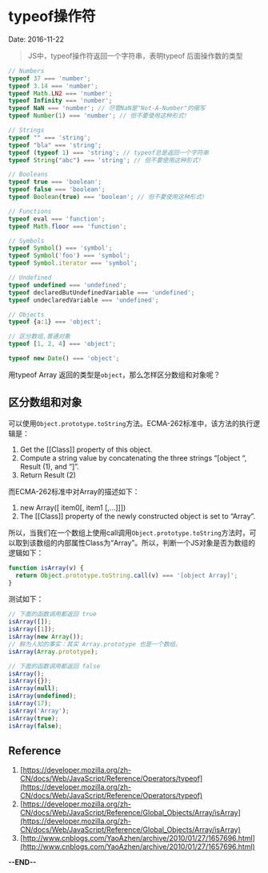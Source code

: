 # typeof操作符

Date: 2016-11-22

> JS中，typeof操作符返回一个字符串，表明typeof 后面操作数的类型

```javascript
// Numbers
typeof 37 === 'number';
typeof 3.14 === 'number';
typeof Math.LN2 === 'number';
typeof Infinity === 'number';
typeof NaN === 'number'; // 尽管NaN是"Not-A-Number"的缩写
typeof Number(1) === 'number'; // 但不要使用这种形式!

// Strings
typeof "" === 'string';
typeof "bla" === 'string';
typeof (typeof 1) === 'string'; // typeof总是返回一个字符串
typeof String("abc") === 'string'; // 但不要使用这种形式!

// Booleans
typeof true === 'boolean';
typeof false === 'boolean';
typeof Boolean(true) === 'boolean'; // 但不要使用这种形式!

// Functions
typeof eval === 'function';
typeof Math.floor === 'function';

// Symbols
typeof Symbol() === 'symbol';
typeof Symbol('foo') === 'symbol';
typeof Symbol.iterator === 'symbol';

// Undefined
typeof undefined === 'undefined';
typeof declaredButUndefinedVariable === 'undefined';
typeof undeclaredVariable === 'undefined'; 

// Objects
typeof {a:1} === 'object';

// 区分数组,普通对象
typeof [1, 2, 4] === 'object';

typeof new Date() === 'object';
```

用typeof Array 返回的类型是`object`，那么怎样区分数组和对象呢？

## 区分数组和对象

可以使用`Object.prototype.toString`方法。ECMA-262标准中，该方法的执行逻辑是：

1. Get the [[Class]] property of this object.
2. Compute a string value by concatenating the three strings “[object “, Result (1), and “]”. 
3. Return Result (2)

而ECMA-262标准中对Array的描述如下：

1. new Array([ item0[, item1 [,…]]]) 
2. The [[Class]] property of the newly constructed object is set to “Array”. 

所以，当我们在一个数组上使用call调用`Object.prototype.toString`方法时，可以取到该数组的内部属性Class为“Array”。所以，判断一个JS对象是否为数组的逻辑如下：

```javascript
function isArray(v) {
  return Object.prototype.toString.call(v) === '[object Array]';
}
```
测试如下：

```javascript
// 下面的函数调用都返回 true
isArray([]);
isArray([1]);
isArray(new Array());
// 鲜为人知的事实：其实 Array.prototype 也是一个数组。
isArray(Array.prototype); 

// 下面的函数调用都返回 false
isArray();
isArray({});
isArray(null);
isArray(undefined);
isArray(17);
isArray('Array');
isArray(true);
isArray(false);
```

## Reference

1. [https://developer.mozilla.org/zh-CN/docs/Web/JavaScript/Reference/Operators/typeof](https://developer.mozilla.org/zh-CN/docs/Web/JavaScript/Reference/Operators/typeof)
2. [https://developer.mozilla.org/zh-CN/docs/Web/JavaScript/Reference/Global_Objects/Array/isArray](https://developer.mozilla.org/zh-CN/docs/Web/JavaScript/Reference/Global_Objects/Array/isArray)
3. [http://www.cnblogs.com/YaoAzhen/archive/2010/01/27/1657696.html](http://www.cnblogs.com/YaoAzhen/archive/2010/01/27/1657696.html)

**--END--**